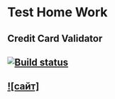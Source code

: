 # Test Home Work
## Credit Card Validator
## [![Build status](https://ci.appveyor.com/api/projects/status/6qd9hl3nrlyovm34?svg=true)](https://ci.appveyor.com/project/bochkarevatat/testshomework)
## [![сайт]](https://bochkarevatat.github.io/testsHomeWork/)